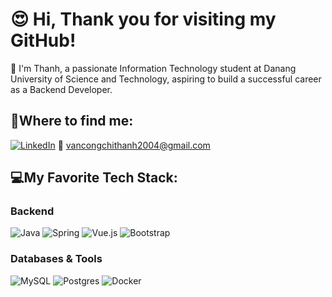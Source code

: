# 😍 Hi, Thank you for visiting my GitHub!
👋 I'm Thanh, a passionate Information Technology student at Danang University of Science and Technology, aspiring to build a successful career as a Backend Developer. 

## 👀Where to find me:
[![LinkedIn](https://img.shields.io/badge/LinkedIn-%230077B5.svg?logo=linkedin&logoColor=white)](https://www.linkedin.com/in/v%C4%83n-c%C3%B4ng-ch%C3%AD-thanh-03b394310/) 
📧 vancongchithanh2004@gmail.com

## 💻My Favorite Tech Stack:

### Backend
![Java](https://img.shields.io/badge/java-%23ED8B00.svg?style=for-the-badge&logo=openjdk&logoColor=white) 
![Spring](https://img.shields.io/badge/spring-%23323330.svg?style=for-the-badge&logo=spring&logoColor=white) 
![Vue.js](https://img.shields.io/badge/vue.js-%2335495e.svg?style=for-the-badge&logo=vuedotjs&logoColor=%234FC08D) 
![Bootstrap](https://img.shields.io/badge/bootstrap-%23ffffff.svg?style=for-the-badge&logo=bootstrap&logoColor=black) 

### Databases & Tools
![MySQL](https://img.shields.io/badge/mysql-4479A1.svg?style=for-the-badge&logo=mysql&logoColor=white) 
![Postgres](https://img.shields.io/badge/postgres-%23316192.svg?style=for-the-badge&logo=postgresql&logoColor=white) 
![Docker](https://img.shields.io/badge/docker-%230db7ed.svg?style=for-the-badge&logo=docker&logoColor=white) 



<!-- Proudly created with GPRM ( https://gprm.itsvg.in ) -->
